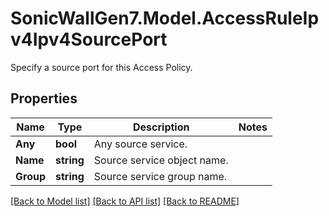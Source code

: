 # SonicWallGen7.Model.AccessRuleIpv4Ipv4SourcePort
Specify a source port for this Access Policy.

## Properties

Name | Type | Description | Notes
------------ | ------------- | ------------- | -------------
**Any** | **bool** | Any source service. | 
**Name** | **string** | Source service object name. | 
**Group** | **string** | Source service group name. | 

[[Back to Model list]](../README.md#documentation-for-models) [[Back to API list]](../README.md#documentation-for-api-endpoints) [[Back to README]](../README.md)

